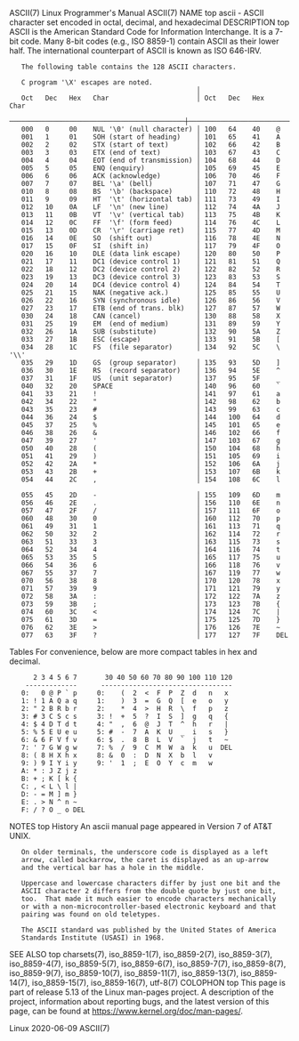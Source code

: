 ASCII(7)                Linux Programmer's Manual               ASCII(7)
NAME         top
       ascii - ASCII character set encoded in octal, decimal, and
       hexadecimal
DESCRIPTION         top
       ASCII is the American Standard Code for Information Interchange.
       It is a 7-bit code.  Many 8-bit codes (e.g., ISO 8859-1) contain
       ASCII as their lower half.  The international counterpart of
       ASCII is known as ISO 646-IRV.

       The following table contains the 128 ASCII characters.

       C program '\X' escapes are noted.
                                                   │
       Oct   Dec   Hex   Char                      │ Oct   Dec   Hex   Char
       ────────────────────────────────────────────┼───────────────────────────
       000   0     00    NUL '\0' (null character) │ 100   64    40    @
       001   1     01    SOH (start of heading)    │ 101   65    41    A
       002   2     02    STX (start of text)       │ 102   66    42    B
       003   3     03    ETX (end of text)         │ 103   67    43    C
       004   4     04    EOT (end of transmission) │ 104   68    44    D
       005   5     05    ENQ (enquiry)             │ 105   69    45    E
       006   6     06    ACK (acknowledge)         │ 106   70    46    F
       007   7     07    BEL '\a' (bell)           │ 107   71    47    G
       010   8     08    BS  '\b' (backspace)      │ 110   72    48    H
       011   9     09    HT  '\t' (horizontal tab) │ 111   73    49    I
       012   10    0A    LF  '\n' (new line)       │ 112   74    4A    J
       013   11    0B    VT  '\v' (vertical tab)   │ 113   75    4B    K
       014   12    0C    FF  '\f' (form feed)      │ 114   76    4C    L
       015   13    0D    CR  '\r' (carriage ret)   │ 115   77    4D    M
       016   14    0E    SO  (shift out)           │ 116   78    4E    N
       017   15    0F    SI  (shift in)            │ 117   79    4F    O
       020   16    10    DLE (data link escape)    │ 120   80    50    P
       021   17    11    DC1 (device control 1)    │ 121   81    51    Q
       022   18    12    DC2 (device control 2)    │ 122   82    52    R
       023   19    13    DC3 (device control 3)    │ 123   83    53    S
       024   20    14    DC4 (device control 4)    │ 124   84    54    T
       025   21    15    NAK (negative ack.)       │ 125   85    55    U
       026   22    16    SYN (synchronous idle)    │ 126   86    56    V
       027   23    17    ETB (end of trans. blk)   │ 127   87    57    W
       030   24    18    CAN (cancel)              │ 130   88    58    X
       031   25    19    EM  (end of medium)       │ 131   89    59    Y
       032   26    1A    SUB (substitute)          │ 132   90    5A    Z
       033   27    1B    ESC (escape)              │ 133   91    5B    [
       034   28    1C    FS  (file separator)      │ 134   92    5C    \  '\\'
       035   29    1D    GS  (group separator)     │ 135   93    5D    ]
       036   30    1E    RS  (record separator)    │ 136   94    5E    ^
       037   31    1F    US  (unit separator)      │ 137   95    5F    _
       040   32    20    SPACE                     │ 140   96    60    `
       041   33    21    !                         │ 141   97    61    a
       042   34    22    "                         │ 142   98    62    b
       043   35    23    #                         │ 143   99    63    c
       044   36    24    $                         │ 144   100   64    d
       045   37    25    %                         │ 145   101   65    e
       046   38    26    &                         │ 146   102   66    f
       047   39    27    '                         │ 147   103   67    g
       050   40    28    (                         │ 150   104   68    h
       051   41    29    )                         │ 151   105   69    i
       052   42    2A    *                         │ 152   106   6A    j
       053   43    2B    +                         │ 153   107   6B    k
       054   44    2C    ,                         │ 154   108   6C    l

       055   45    2D    -                         │ 155   109   6D    m
       056   46    2E    .                         │ 156   110   6E    n
       057   47    2F    /                         │ 157   111   6F    o
       060   48    30    0                         │ 160   112   70    p
       061   49    31    1                         │ 161   113   71    q
       062   50    32    2                         │ 162   114   72    r
       063   51    33    3                         │ 163   115   73    s
       064   52    34    4                         │ 164   116   74    t
       065   53    35    5                         │ 165   117   75    u
       066   54    36    6                         │ 166   118   76    v
       067   55    37    7                         │ 167   119   77    w
       070   56    38    8                         │ 170   120   78    x
       071   57    39    9                         │ 171   121   79    y
       072   58    3A    :                         │ 172   122   7A    z
       073   59    3B    ;                         │ 173   123   7B    {
       074   60    3C    <                         │ 174   124   7C    |
       075   61    3D    =                         │ 175   125   7D    }
       076   62    3E    >                         │ 176   126   7E    ~
       077   63    3F    ?                         │ 177   127   7F    DEL

   Tables
       For convenience, below are more compact tables in hex and
       decimal.

          2 3 4 5 6 7       30 40 50 60 70 80 90 100 110 120
        -------------      ---------------------------------
       0:   0 @ P ` p     0:    (  2  <  F  P  Z  d   n   x
       1: ! 1 A Q a q     1:    )  3  =  G  Q  [  e   o   y
       2: " 2 B R b r     2:    *  4  >  H  R  \  f   p   z
       3: # 3 C S c s     3: !  +  5  ?  I  S  ]  g   q   {
       4: $ 4 D T d t     4: "  ,  6  @  J  T  ^  h   r   |
       5: % 5 E U e u     5: #  -  7  A  K  U  _  i   s   }
       6: & 6 F V f v     6: $  .  8  B  L  V  `  j   t   ~
       7: ' 7 G W g w     7: %  /  9  C  M  W  a  k   u  DEL
       8: ( 8 H X h x     8: &  0  :  D  N  X  b  l   v
       9: ) 9 I Y i y     9: '  1  ;  E  O  Y  c  m   w
       A: * : J Z j z
       B: + ; K [ k {
       C: , < L \ l |
       D: - = M ] m }
       E: . > N ^ n ~
       F: / ? O _ o DEL
NOTES         top
   History
       An ascii manual page appeared in Version 7 of AT&T UNIX.

       On older terminals, the underscore code is displayed as a left
       arrow, called backarrow, the caret is displayed as an up-arrow
       and the vertical bar has a hole in the middle.

       Uppercase and lowercase characters differ by just one bit and the
       ASCII character 2 differs from the double quote by just one bit,
       too.  That made it much easier to encode characters mechanically
       or with a non-microcontroller-based electronic keyboard and that
       pairing was found on old teletypes.

       The ASCII standard was published by the United States of America
       Standards Institute (USASI) in 1968.
SEE ALSO         top
       charsets(7), iso_8859-1(7), iso_8859-2(7), iso_8859-3(7),
       iso_8859-4(7), iso_8859-5(7), iso_8859-6(7), iso_8859-7(7),
       iso_8859-8(7), iso_8859-9(7), iso_8859-10(7), iso_8859-11(7),
       iso_8859-13(7), iso_8859-14(7), iso_8859-15(7), iso_8859-16(7),
       utf-8(7)
COLOPHON         top
       This page is part of release 5.13 of the Linux man-pages project.
       A description of the project, information about reporting bugs,
       and the latest version of this page, can be found at
       https://www.kernel.org/doc/man-pages/.

Linux                          2020-06-09                       ASCII(7)

